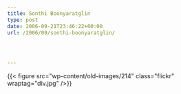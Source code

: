```yaml
---
title: Sonthi Boonyaratglin
type: post
date: 2006-09-21T23:46:22+00:00
url: /2006/09/sonthi-boonyaratglin/




---
```

{{< figure src="wp-content/old-images/214" class="flickr" wraptag="div.jpg" />}}
